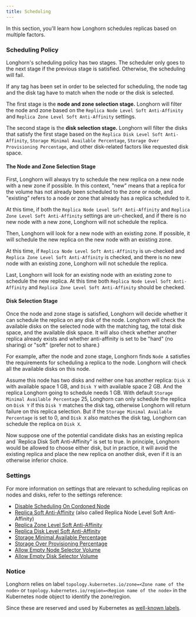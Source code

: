 ```yaml
---
title: Scheduling
---
```


In this section, you'll learn how Longhorn schedules replicas based on multiple factors.

### Scheduling Policy

Longhorn's scheduling policy has two stages. The scheduler only goes to the next stage if the previous stage is satisfied. Otherwise, the scheduling will fail.

If any tag has been set in order to be selected for scheduling, the node tag and the disk tag have to match when the node or the disk is selected.

The first stage is the **node and zone selection stage.** Longhorn will filter the node and zone based on the `Replica Node Level Soft Anti-Affinity` and `Replica Zone Level Soft Anti-Affinity` settings.

The second stage is the **disk selection stage.** Longhorn will filter the disks that satisfy the first stage based on the `Replica Disk Level Soft Anti-Affinity`, `Storage Minimal Available Percentage`, `Storage Over Provisioning Percentage`, and other disk-related factors like requested disk space.

#### The Node and Zone Selection Stage

First, Longhorn will always try to schedule the new replica on a new node with a new zone if possible. In this context, "new" means that a replica for the volume has not already been scheduled to the zone or node, and "existing" refers to a node or zone that already has a replica scheduled to it.

At this time, if both the `Replica Node Level Soft Anti-Affinity` and `Replica Zone Level Soft Anti-Affinity` settings are un-checked, and if there is no new node with a new zone, Longhorn will not schedule the replica.

Then, Longhorn will look for a new node with an existing zone. If possible, it will schedule the new replica on the new node with an existing zone.

At this time, if `Replica Node Level Soft Anti-Affinity` is un-checked and `Replica Zone Level Soft Anti-Affinity` is checked, and there is no new node with an existing zone, Longhorn will not schedule the replica.

Last, Longhorn will look for an existing node with an existing zone to schedule the new replica. At this time both `Replica Node Level Soft Anti-Affinity` and `Replica Zone Level Soft Anti-Affinity` should be checked.

#### Disk Selection Stage

Once the node and zone stage is satisfied, Longhorn will decide whether it can schedule the replica on any disk of the node. Longhorn will check the available disks on the selected node with the matching tag, the total disk space, and the available disk space. It will also check whether another replica already exists and whether anti-affinity is set to be "hard" (no sharing) or "soft" (prefer not to share.)

For example, after the node and zone stage, Longhorn finds `Node A` satisfies the requirements for scheduling a replica to the node. Longhorn will check all the available disks on this node.

Assume this node has two disks and neither one has another replica: `Disk X` with available space 1 GB, and `Disk Y` with available space 2 GB. And the replica Longhorn going to schedule needs 1 GB. With default `Storage Minimal Available Percentage` 25, Longhorn can only schedule the replica on `Disk Y` if this `Disk Y` matches the disk tag, otherwise Longhorn will return failure on this replica selection. But if the `Storage Minimal Available Percentage` is set to 0, and `Disk X` also matches the disk tag, Longhorn can schedule the replica on `Disk X`.

Now suppose one of the potential candidate disks has an existing replica and `Replica Disk Soft Anti-Affinity" is set to true.  In principle, Longhorn would be allowed to choose either disk, but in practice, it will avoid the existing replica and place the new replica on another disk, even if it is an otherwise inferior choice.

### Settings

For more information on settings that are relevant to scheduling replicas on nodes and disks, refer to the settings reference:

- [Disable Scheduling On Cordoned Node](../../../references/settings/#disable-scheduling-on-cordoned-node)
- [Replica Soft Anti-Affinity](../../../references/settings/#replica-node-level-soft-anti-affinity) (also called Replica Node Level Soft Anti-Affinity)
- [Replica Zone Level Soft Anti-Affinity](../../../references/settings/#replica-zone-level-soft-anti-affinity)
- [Replica Disk Level Soft Anti-Affinity](../../../references/settings/#replica-disk-level-soft-anti-affinity)
- [Storage Minimal Available Percentage](../../../references/settings/#storage-minimal-available-percentage)
- [Storage Over Provisioning Percentage](../../../references/settings/#storage-over-provisioning-percentage)
- [Allow Empty Node Selector Volume](../../../references/settings/#allow-empty-node-selector-volume)
- [Allow Empty Disk Selector Volume](../../../references/settings/#allow-empty-disk-selector-volume)

### Notice
Longhorn relies on label `topology.kubernetes.io/zone=<Zone name of the node>` or `topology.kubernetes.io/region=<Region name of the node>` in the Kubernetes node object to identify the zone/region.

Since these are reserved and used by Kubernetes as [well-known labels](https://kubernetes.io/docs/reference/labels-annotations-taints/#topologykubernetesiozone).
